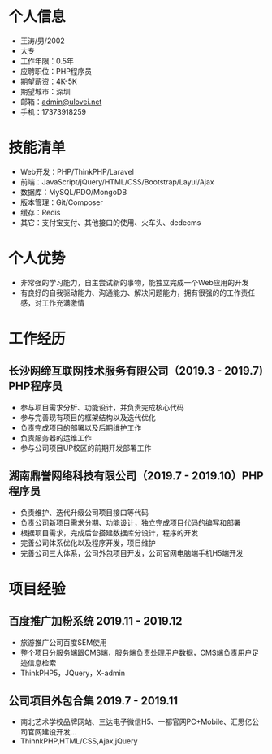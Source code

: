 # 个人信息

* 王涛/男/2002
* 大专
* 工作年限：0.5年
* 应聘职位：PHP程序员
* 期望薪资：4K-5K
* 期望城市：深圳
* 邮箱：admin@ulovei.net
* 手机：17373918259

# 技能清单

* Web开发：PHP/ThinkPHP/Laravel
* 前端：JavaScript/jQuery/HTML/CSS/Bootstrap/Layui/Ajax
* 数据库：MySQL/PDO/MongoDB
* 版本管理：Git/Composer
* 缓存：Redis
* 其它：支付宝支付、其他接口的使用、火车头、dedecms

# 个人优势
* 非常强的学习能力，自主尝试新的事物，能独立完成一个Web应用的开发
* 有良好的自我驱动能力、沟通能力、解决问题能力，拥有很强的的工作责任感，对工作充满激情

# 工作经历

## 长沙网缔互联网技术服务有限公司（2019.3 - 2019.7)  PHP程序员
* 参与项目需求分析、功能设计，并负责完成核心代码
* 参与完善现有项目的框架结构以及迭代优化
* 负责完成项目的部署以及后期维护工作
* 负责服务器的运维工作
* 参与公司项目UP校区的前期开发部署工作

## 湖南鼎誉网络科技有限公司（2019.7 - 2019.10）PHP程序员
* 负责维护、迭代升级公司项目接口等代码
* 负责公司新项目需求分期、功能设计，独立完成项目代码的编写和部署
* 根据项目需求，完成后台搭建数据库分设计，程序的开发
* 完善公司体系优化以及程序开发，项目维护
* 完善公司三大体系，公司外包项目开发，公司官网电脑端手机H5端开发

# 项目经验
## 百度推广加粉系统 2019.11 - 2019.12
* 旅游推广公司百度SEM使用
* 整个项目分服务端跟CMS端，服务端负责处理用户数据，CMS端负责用户足迹信息检索
* ThinkPHP5，JQuery，X-admin

## 公司项目外包合集 2019.7 - 2019.11
* 南北艺术学校品牌网站、三达电子微信H5、一都官网PC+Mobile、汇思亿公司官网建设开发...
* ThinnkPHP,HTML/CSS,Ajax,jQuery
